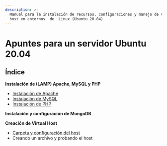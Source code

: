 ```yaml
---
description: >-
  Manual para la instalación de recursos, configuraciones y manejo de virtual
  host en entornos  de  Linux (Ubuntu 20.04)
---
```


# Apuntes para un servidor Ubuntu 20.04

## Índice

**Instalación de (LAMP) Apache, MySQL y PHP**

* [Instalación de Apache](instalacion-de-lamp-apache-mysql-y-php/instalacion-de-apache.md)
* [Instalación de MySQL](instalacion-de-lamp-apache-mysql-y-php/instalacion-de-mysql.md)
* [Instalación de PHP](instalacion-de-lamp-apache-mysql-y-php/instalacion-de-php.md)

**Instalación y configuración de MongoDB**

**Creación de Virtual Host**

* [Carpeta y configuración del host](creacion-de-virtual-host/carpeta-y-configuracion-del-host.md)
* Creando un archivo y probando el host
